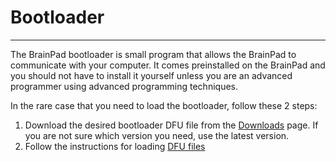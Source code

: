 # Bootloader
---
The BrainPad bootloader is small program that allows the BrainPad to communicate with your computer.  It comes preinstalled on the BrainPad and you should not have to install it yourself unless you are an advanced programmer using advanced programming techniques.

In the rare case that you need to load the bootloader, follow these 2 steps:
1. Download the desired bootloader DFU file from the [Downloads](downloads.md#bootloader) page. If you are not sure which version you need, use the latest version.
2. Follow the instructions for loading [DFU files](dfu-files.md)
